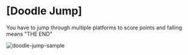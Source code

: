 # [Doodle Jump]
You have to jump through multiple platforms to score points and falling means "THE END"


![doodle-jump-sample](https://github.com/ImKennyYip/doodle-jump/assets/78777681/3dbbe824-f974-4429-b260-6e5775d2fa09)

